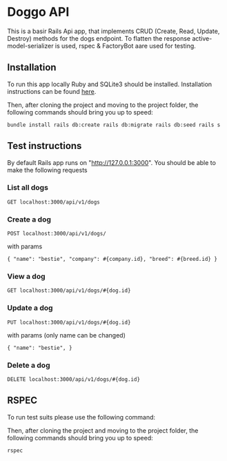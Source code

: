 # Doggo API

This is a basir Rails Api app, that implements CRUD (Create, Read, Update, Destroy) methods for the dogs endpoint.
To flatten the response active-model-serializer is used, rspec & FactoryBot aare used for testing.

## Installation

To run this app locally Ruby and SQLite3 should be installed. Installation instructions can be found [here](https://guides.rubyonrails.org/getting_started.html#creating-a-new-rails-project-installing-rails).

Then, after cloning the project and moving to the project folder, the following commands should bring you up to speed:

`
  bundle install
  rails db:create
  rails db:migrate
  rails db:seed
  rails s
`

## Test instructions

By default Rails app runs on "http://127.0.0.1:3000". You should be able to make the following requests

### List all dogs

`GET localhost:3000/api/v1/dogs`

### Create a dog

`POST localhost:3000/api/v1/dogs/`

with params

`{
	"name": "bestie",
	"company": #{company.id},
	"breed": #{breed.id}
}`

### View a dog

`GET localhost:3000/api/v1/dogs/#{dog.id}`

### Update a dog

`PUT localhost:3000/api/v1/dogs/#{dog.id}`

with params (only name can be changed)

`{
	"name": "bestie",
}`

### Delete a dog

`DELETE localhost:3000/api/v1/dogs/#{dog.id}`

## RSPEC

To run test suits please use the following command:

Then, after cloning the project and moving to the project folder, the following commands should bring you up to speed:

`rspec`
